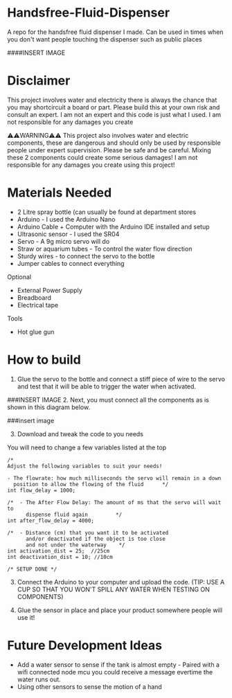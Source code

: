 # Handsfree-Fluid-Dispenser
A repo for the handsfree fluid dispenser I made. Can be used in times when you don't want people touching the dispenser such as public places

####INSERT IMAGE

# Disclaimer 
This project involves water and electricity there is always the chance that you may shortcircuit a board or part. Please build this at your own risk and consult an expert. I am not an expert and this code is just what I used. I am not responsible for any damages you create

⚠️⚠️WARNING⚠️⚠️ This project also involves water and electric components, these are dangerous and should only be used by responsible people under expert supervision. Please be safe and be careful. Mixing these 2 components could create some serious damages! I am not responsible for any damages you create using this project!

# Materials Needed
- 2 Litre spray bottle (can usually be found at department stores
- Arduino  - I used the Arduino Nano
- Arduino Cable + Computer with the Arduino IDE installed and setup 
- Ultrasonic sensor - I used the SR04
- Servo  - A 9g micro servo will do
- Straw or aquarium tubes  - To control the water flow direction
- Sturdy wires  - to connect the servo to the bottle
- Jumper cables to connect everything

Optional 
- External Power Supply
- Breadboard
- Electrical tape

Tools 
- Hot glue gun


# How to build
1. Glue the servo to the bottle and connect a stiff piece of wire to the servo and test that it will be able to trigger the water when activated.

###INSERT IMAGE
2. Next, you must connect all the components as is shown in this diagram below.

###insert image

3. Download and tweak the code to you needs

You will need to change a few variables listed at the top

```
/*
Adjust the following variables to suit your needs!

- The flowrate: how much milliseconds the servo will remain in a down 
  position to allow the flowing of the fluid      */
int flow_delay = 1000;

/*  - The After Flow Delay: The amount of ms that the servo will wait to
      dispense fluid again         */
int after_flow_delay = 4000; 

/*  - Distance (cm) that you want it to be activated
      and/or deactivated if the object is too close 
      and not under the waterway    */
int activation_dist = 25;  //25cm
int deactivation_dist = 10; //10cm

/* SETUP DONE */

```


3. Connect the Arduino to your computer and upload the code. (TIP: USE A CUP SO THAT YOU WON'T SPILL ANY WATER WHEN TESTING ON COMPONENTS)

4. Glue the sensor in place and place your product somewhere people will use it!


# Future Development Ideas
- Add a water sensor to sense if the tank is almost empty - Paired with a wifi connected node mcu you could receive a message evertime the water runs out.
- Using other sensors to sense the motion of a hand

